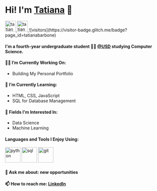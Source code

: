 # Hi! I'm <a href="https://tatianabarbone.github.io" rel="nofollow">Tatiana</a> 💙 

<!-- Socials -->

<a href="https://twitter.com/tatianabarbone" rel="nofollow">
  <img alt="tatianabarbone | Twitter" width="35px" src="https://camo.githubusercontent.com/8236081a8c1b78a8e5974f09d87a7b6ca767a4b6/68747470733a2f2f696d6167652e666c617469636f6e2e636f6d2f69636f6e732f7376672f323131312f323131313730332e737667" data-canonical-src="https://image.flaticon.com/icons/svg/2111/2111703.svg" style="max-width:100%;">
  
<a href="https://www.linkedin.com/in/tatianabarbone" rel="nofollow">
  <img alt="tatiana| LinkedIN" width="35px" src="https://camo.githubusercontent.com/0d99f88f3d0973143633f555f298f13fadb25062/68747470733a2f2f696d6167652e666c617469636f6e2e636f6d2f69636f6e732f7376672f323131312f323131313436352e737667" data-canonical-src="https://image.flaticon.com/icons/svg/2111/2111465.svg" style="max-width:100%;">
</a> 
![visitors](https://visitor-badge.glitch.me/badge?page_id=tatianabarbone)

#### I'm a fourth-year undergraduate student 👩‍🎓 <a href="https://www.sandiego.edu/engineering/">@USD</a> studying Computer Science.

#### 👩‍💻 I’m Currently Working On: 
  - Building My Personal Portfolio
  
#### 📖 I’m Currently Learning: 
  - HTML, CSS, JavaScript
  - SQL for Database Management
  
#### 🔭 Fields I'm Interested In: 
  - Data Science 
  - Machine Learning

#### Languages and Tools I Enjoy Using:

<img src="https://camo.githubusercontent.com/4e7bf0ee3e39012b80025067da39d32e323e98bc/68747470733a2f2f696d6167652e666c617469636f6e2e636f6d2f69636f6e732f7376672f323533352f323533353534332e737667" alt="python" width="50px" height="50px"> <img src="https://camo.githubusercontent.com/6d2653ef6a2df9a388f8f7692e55d89240e2e19e/68747470733a2f2f696d6167652e666c617469636f6e2e636f6d2f69636f6e732f7376672f323732312f323732313239372e737667" alt="sql" width="50px" height="50px"> <img src="https://camo.githubusercontent.com/a961c820e5c90960c0d36005dcf1f8f17eb2ccf7/68747470733a2f2f696d6167652e666c617469636f6e2e636f6d2f69636f6e732f7376672f313638302f313638303839392e737667" alt="git" width="50px" height="50px">

#### 💬 Ask me about: new opportunities
#### 📫 How to reach me: <a href="https://www.linkedin.com/in/tatianabarbone" rel="nofollow">LinkedIn</a>
